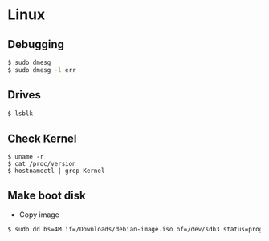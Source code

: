 # Linux

## Debugging

```bash
$ sudo dmesg
$ sudo dmesg -l err
```

## Drives

```bash
$ lsblk
```

## Check Kernel

```
$ uname -r
$ cat /proc/version
$ hostnamectl | grep Kernel
```

## Make boot disk

- Copy image

```sh
$ sudo dd bs=4M if=/Downloads/debian-image.iso of=/dev/sdb3 status=progress && sync
```
